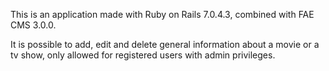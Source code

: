 
This is an application made with Ruby on Rails 7.0.4.3, combined with FAE CMS 3.0.0.


It is possible to add, edit and delete general information about a movie or a tv show, only allowed for registered users with admin privileges.





